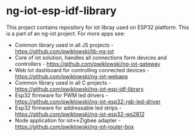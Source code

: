 # ng-iot-esp-idf-library

This project contains repository for iot libray used on ESP32 platform. This is a part of an ng-iot project. For more apps see:

- Common library used in all JS projects - https://github.com/pwiklowski/lib-ng-iot
- Core of iot solution, handles all connections form devices and controllers - https://github.com/pwiklowski/ng-iot-gateway
- Web Iot dashboard for controlling connected devices - https://github.com/pwiklowski/ng-iot-webapp
- Common library used in all C projects - https://github.com/pwiklowski/ng-iot-esp-idf-library
- Esp32 firmware for PWM led drivers - https://github.com/pwiklowski/ng-iot-esp32-rgb-led-driver
- Esp32 firmware for addressable led strips - https://github.com/pwiklowski/ng-iot-esp32-ws2812
- Node application for iot<->Zigbee adapter - https://github.com/pwiklowski/ng-iot-router-box
